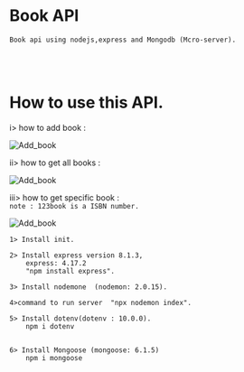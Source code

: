 # Book API

```Book api using nodejs,express and Mongodb (Mcro-server).```

<br><br>
# How to use this API.


i> how to add book :

![Add_book](./Image/post-add_book.png)

ii> how to get all books :


![Add_book](./Image/get_all_book.png)

iii> how to get specific book : 
<br>
`note :
     123book is a ISBN number.`

![Add_book](./Image/specific_book.png)




```
1> Install init.

2> Install express version 8.1.3,
    express: 4.17.2
    "npm install express".

3> Install nodemone  (nodemon: 2.0.15).

4>command to run server  "npx nodemon index".

5> Install dotenv(dotenv : 10.0.0).
    npm i dotenv
    

6> Install Mongoose (mongoose: 6.1.5)
    npm i mongoose
    
```